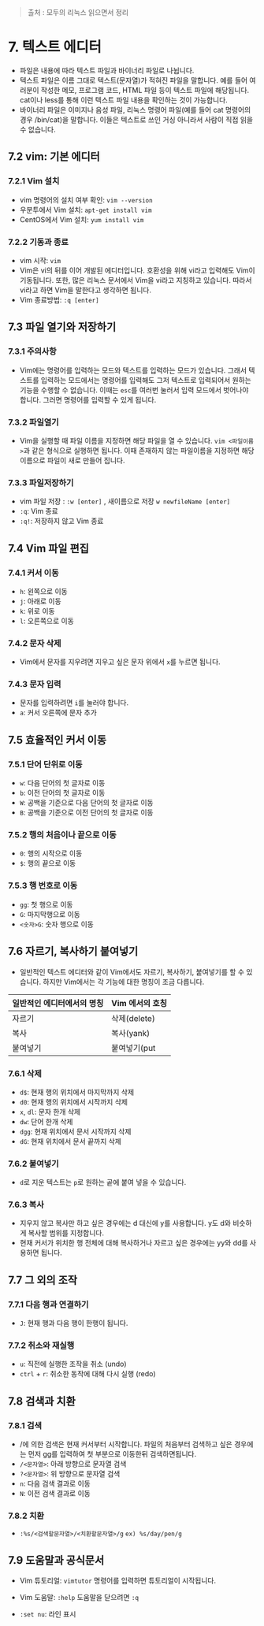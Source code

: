> 출처 :  모두의 리눅스 읽으면서 정리 

# 7. 텍스트 에디터
- 파일은 내용에 따라 텍스트 파일과 바이너리 파일로 나뉩니다.
- 텍스트 파일은 이름 그대로 텍스트(문자열)가 적혀진 파일을 말합니다. 예를 들어 여러분이 작성한 메모, 프로그램 코드, HTML 파일 등이 
텍스트 파일에 해당됩니다. cat이나 less를 통해 이런 텍스트 파일 내용을 확인하는 것이 가능합니다.
- 바이너리 파일은 이미지나 음성 파일, 리눅스 명령어 파일(예를 들어 cat 명령어의 경우 /bin/cat)을 말합니다.
이들은 텍스트로 쓰인 거싱 아니라서 사람이 직접 읽을 수 없습니다.

## 7.2 vim: 기본 에디터
### 7.2.1 Vim 설치
- vim 명령어의 설치 여부 확인: `vim --version`
- 우분투에서 Vim 설치: `apt-get install vim`
- CentOS에서 Vim 설치: `yum install vim`

### 7.2.2 기동과 종료
- vim 시작: `vim`
- Vim은 vi의 뒤를 이어 개발된 에디터입니다. 호환성을 위해 vi라고 입력해도 Vim이 기동됩니다. 또한, 많은 리눅스 문서에서 Vim을 vi라고 지칭하고 있습니다.
따라서 vi라고 하면 Vim을 말한다고 생각하면 됩니다.
- Vim 종료방법: `:q [enter]` 

## 7.3 파일 열기와 저장하기
### 7.3.1 주의사항
- Vim에는 명령어를 입력하는 모드와 텍스트를 입력하는 모드가 있습니다. 그래서 텍스트를 입력하는 모드에서는 명령어를 입력해도 그저 텍스트로 입력되어서
원하는 기능을 수행할 수 없습니다. 이때는 `esc`를 여러번 눌러서 입력 모드에서 벗어나야 합니다. 그러면 명령어를 입력할 수 있게 됩니다.

### 7.3.2 파일열기
- Vim을 실행할 때 파일 이름을 지정하면 해당 파일을 열 수 있습니다. `vim <파일이름>`과 같은 형식으로 실행하면 됩니다. 이때 존재하지 않는 파일이름을
지정하면 해당 이름으로 파일이 새로 만들어 집니다.

### 7.3.3 파일저장하기
- vim 파일 저장 : `:w [enter]` , 새이름으로 저장 `w newfileName [enter]`
- `:q`: Vim 종료
- `:q!`: 저장하지 않고 Vim 종료

## 7.4 Vim 파일 편집
### 7.4.1 커서 이동
- `h`: 왼쪽으로 이동
- `j`: 아래로 이동
- `k`: 위로 이동
- `l`: 오른쪽으로 이동

### 7.4.2 문자 삭제
- Vim에서 문자를 지우려면 지우고 싶은 문자 위에서 `x`를 누르면 됩니다.

### 7.4.3 문자 입력
- 문자를 입력하려면 `i`를 눌러야 합니다.
- `a`: 커서 오른쪽에 문자 추가 

## 7.5 효율적인 커서 이동
### 7.5.1 단어 단위로 이동
- `w`: 다음 단어의 첫 글자로 이동
- `b`: 이전 단어의 첫 글자로 이동
- `W`: 공백을 기준으로 다음 단어의 첫 글자로 이동
- `B`: 공백을 기준으로 이전 단어의 첫 글자로 이동

### 7.5.2 행의 처음이나 끝으로 이동
- `0`: 행의 시작으로 이동
- `$`: 행의 끝으로 이동

### 7.5.3 행 번호로 이동
- `gg`: 첫 행으로 이동
- `G`: 마지막행으로 이동
- `<숫자>G`: 숫자 행으로 이동

## 7.6 자르기, 복사하기 붙여넣기
- 일반적인 텍스트 에디터와 같이 Vim에서도 자르기, 복사하기, 붙여넣기를 할 수 있습니다. 하지만 Vim에서는 각 기능에 대한 명칭이 조금 다릅니다.

| 일반적인 에디터에서의 명칭 | Vim 에서의 호칭 |
|----------------|------------|
| 자르기            | 삭제(delete) |
| 복사             | 복사(yank)   |
| 붙여넣기           | 붙여넣기(put   |

### 7.6.1 삭제
- `d$`: 현재 행의 위치에서 마지막까지 삭제
- `d0`: 현재 행의 위치에서 시작까지 삭제
- `x`, `dl`: 문자 한개 삭제
- `dw`: 단어 한개 삭제
- `dgg`: 현재 위치에서 문서 시작까지 삭제
- `dG`: 현재 위치에서 문서 끝까지 삭제

### 7.6.2 붙여넣기
- `d`로 지운 텍스트는 `p`로 원하는 곹에 붙여 넣을 수 있습니다.

### 7.6.3 복사
- 지우지 않고 복사만 하고 싶은 경우에는 d 대신에 y를 사용합니다. y도 d와 비슷하게 복사할 범위를 지정합니다.
- 현재 커서가 위치한 행 전체에 대해 복사하거나 자르고 싶은 경우에는 yy와 dd를 사용하면 됩니다.

## 7.7 그 외의 조작
### 7.7.1 다음 행과 연결하기
- `J`: 현재 행과 다음 행이 한행이 됩니다.

### 7.7.2 취소와 재실행
- `u`: 직전에 실행한 조작을 취소 (undo)
- `ctrl` + `r`: 취소한 동작에 대해 다시 실행 (redo)

## 7.8 검색과 치환
### 7.8.1 검색
- /에 의한 검색은 현재 커서부터 시작합니다. 파일의 처음부터 검색하고 싶은 경우에는 먼저 gg를 입력하여 첫 부분으로 이동한뒤 검색하면됩니다.
- `/<문자열>`: 아래 방향으로 문자열 검색
- `?<문자열>`: 위 방향으로 문자열 검색
- `n`: 다음 검색 결과로 이동
- `N`: 이전 검색 결과로 이동

### 7.8.2 치환
- `:%s/<검색할문자열>/<치환할문자열>/g` `ex) %s/day/pen/g`

## 7.9 도움말과 공식문서
- Vim 튜토리얼: `vimtutor` 명령어를 입력하면 튜토리얼이 시작됩니다.
- Vim 도움말: `:help` 도움말을 닫으려면 `:q`

- `:set nu`: 라인 표시
